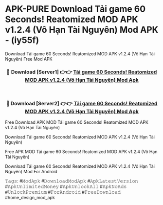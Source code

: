 # APK-PURE Download Tải game 60 Seconds! Reatomized MOD APK v1.2.4 (Vô Hạn Tài Nguyên) Mod APK - (iy55f)
Download Tải game 60 Seconds! Reatomized MOD APK v1.2.4 (Vô Hạn Tài Nguyên) Free Mod APK

<div align="center">
<h3>🔴 Download [Server1] 👉👉 <a href="https://apk-comot.site?title=Tải_game_60_Seconds!_Reatomized_MOD_APK_v1.2.4_(Vô_Hạn_Tài_Nguyên)">Tải game 60 Seconds! Reatomized MOD APK v1.2.4 (Vô Hạn Tài Nguyên) Mod Apk</a></h3><br>

<h3>🔴 Download [Server2] 👉👉 <a href="https://apk-comot.site?title=Tải_game_60_Seconds!_Reatomized_MOD_APK_v1.2.4_(Vô_Hạn_Tài_Nguyên)">Tải game 60 Seconds! Reatomized MOD APK v1.2.4 (Vô Hạn Tài Nguyên) Mod Apk</a></h3>
</div>


Free Download APK MOD Tải game 60 Seconds! Reatomized MOD APK v1.2.4 (Vô Hạn Tài Nguyên)

Download Tải game 60 Seconds! Reatomized MOD APK v1.2.4 (Vô Hạn Tài Nguyên) 

Free APK MOD Tải game 60 Seconds! Reatomized MOD APK v1.2.4 (Vô Hạn Tài Nguyên) 

Download Tải game 60 Seconds! Reatomized MOD APK v1.2.4 (Vô Hạn Tài Nguyên) Mod For Android

𝚃𝚊𝚐𝚜: #𝙼𝚘𝚍𝙰𝚙𝚔 #𝙳𝚘𝚠𝚗𝚕𝚘𝚊𝚍𝙼𝚘𝚍𝙰𝚙𝚔 #𝙰𝚙𝚔𝙻𝚊𝚝𝚎𝚜𝚝𝚅𝚎𝚛𝚜𝚒𝚘𝚗 #𝙰𝚙𝚔𝚄𝚗𝚕𝚒𝚖𝚒𝚝𝚎𝚍𝙼𝚘𝚗𝚎𝚢 #𝙰𝚙𝚔𝚄𝚗𝚕𝚘𝚌𝚔𝙰𝚕𝚕 #𝙰𝚙𝚔𝙽𝚘𝙰𝚍𝚜 #𝚄𝚗𝚕𝚘𝚌𝚔𝙿𝚛𝚎𝚖𝚒𝚞𝚖 #𝙵𝚘𝚛𝙰𝚗𝚍𝚛𝚘𝚒𝚍 #𝙵𝚛𝚎𝚎𝙳𝚘𝚠𝚗𝚕𝚘𝚊𝚍 #home_design_mod_apk